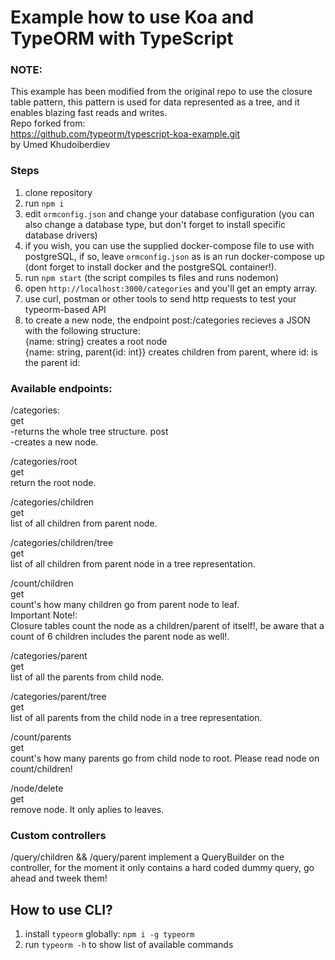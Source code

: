 # Example how to use Koa and TypeORM with TypeScript

### NOTE:
This example has been modified from the original repo to use the closure table pattern, this pattern is used for 
data represented as a tree, and it enables blazing fast reads and writes.  
Repo forked from:  
https://github.com/typeorm/typescript-koa-example.git  
by Umed Khudoiberdiev

### Steps
1. clone repository 
2. run `npm i`
3. edit `ormconfig.json` and change your database configuration (you can also change a database type, but don't forget to install specific database drivers)
3. if you wish, you can use the supplied docker-compose file to use with postgreSQL,
if so, leave `ormconfig.json` as is an run docker-compose up (dont forget to install docker and 
the postgreSQL container!). 
5. run `npm start` (the script compiles ts files and runs nodemon)
6. open `http://localhost:3000/categories` and you'll get an empty array.
7. use curl, postman or other tools to send http requests to test your typeorm-based API
8. to create a new node, the endpoint post:/categories recieves a JSON with the following
structure:  
            {name: string} creates a root node  
            {name: string, parent{id: int}} creates children from parent, 
            where id: is the parent id:

### Available endpoints:
/categories:  
get  
-returns the whole tree structure.
post  
-creates a new node.

/categories/root  
get  
return the root node.

/categories/children  
get  
list of all children from parent node. 

/categories/children/tree  
get  
list of all children from parent node in
a tree representation.

/count/children  
get  
count's how many children go from parent node to
leaf.   
Important Note!:  
Closure tables count the node as a children/parent of
itself!, be aware that a count of 6 children includes
the parent node as well!.

/categories/parent  
get  
list of all the parents from child node.

/categories/parent/tree  
get  
list of all parents from the child node in 
a tree representation.

/count/parents  
get  
count's how many parents go from child node
to root.
Please read node on count/children!

/node/delete  
get  
remove node. It only aplies to leaves.

### Custom controllers
/query/children && /query/parent implement a QueryBuilder on the
controller, for the moment it only contains a hard coded dummy query, go ahead and tweek them!

## How to use CLI?

1. install `typeorm` globally: `npm i -g typeorm`
2. run `typeorm -h` to show list of available commands
